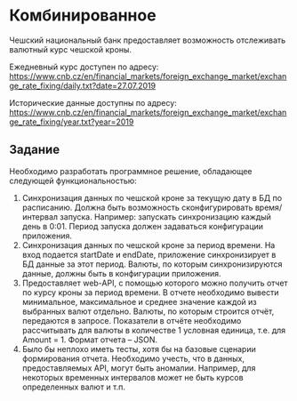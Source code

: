 # Комбинированное

Чешский национальный банк предоставляет возможность отслеживать валютный курс чешской кроны.

Ежедневный курс доступен по адресу:<br/> 
https://www.cnb.cz/en/financial_markets/foreign_exchange_market/exchange_rate_fixing/daily.txt?date=27.07.2019

Исторические данные доступны по адресу:<br/>
https://www.cnb.cz/en/financial_markets/foreign_exchange_market/exchange_rate_fixing/year.txt?year=2019

## Задание

Необходимо разработать программное решение, обладающее следующей функциональностью:

1.	Синхронизация данных по чешской кроне за текущую дату в БД по расписанию. Должна быть возможность сконфигурировать время/интервал запуска. Например: запускать синхронизацию каждый день в 0:01. Период запуска должен задаваться конфигурации приложения.
2.	Синхронизация данных по чешской кроне за период времени. На вход подается startDate и endDate, приложение синхронизирует в БД данные за этот период. Валюты, по которым синхронизируются данные, должны быть в конфигурации приложения. 
3.	Предоставляет web-API, с помощью которого можно получить отчет по курсу кроны за период времени. В отчете необходимо вывести минимальное, максимальное и среднее значение каждой из выбранных валют отдельно. Валюты, по которым строится отчёт, передаются в запросе. Показатели в отчёте необходимо рассчитывать для валюты в количестве 1 условная единица, т.е. для Amount = 1. Формат отчета – JSON.
4.	Было бы неплохо иметь тесты, хотя бы на базовые сценарии формирования отчета.
Необходимо учесть, что в данных, предоставляемых API, могут быть аномалии. Например, для некоторых временных интервалов может не быть курсов определенных валют и т.п.
